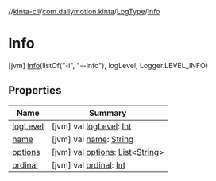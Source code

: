 //[kinta-cli](../../../../index.md)/[com.dailymotion.kinta](../../index.md)/[LogType](../index.md)/[Info](index.md)



# Info  
 [jvm] [Info](index.md)(listOf("-i", "--info"), logLevel, Logger.LEVEL_INFO)  
   


## Properties  
  
|  Name |  Summary | 
|---|---|
| <a name="com.dailymotion.kinta/LogType.Info/logLevel/#/PointingToDeclaration/"></a>[logLevel](log-level.md)| <a name="com.dailymotion.kinta/LogType.Info/logLevel/#/PointingToDeclaration/"></a> [jvm] val [logLevel](log-level.md): [Int](https://kotlinlang.org/api/latest/jvm/stdlib/kotlin/-int/index.html)   <br>|
| <a name="com.dailymotion.kinta/LogType.Info/name/#/PointingToDeclaration/"></a>[name](name.md)| <a name="com.dailymotion.kinta/LogType.Info/name/#/PointingToDeclaration/"></a> [jvm] val [name](name.md): [String](https://kotlinlang.org/api/latest/jvm/stdlib/kotlin/-string/index.html)   <br>|
| <a name="com.dailymotion.kinta/LogType.Info/options/#/PointingToDeclaration/"></a>[options](options.md)| <a name="com.dailymotion.kinta/LogType.Info/options/#/PointingToDeclaration/"></a> [jvm] val [options](options.md): [List](https://kotlinlang.org/api/latest/jvm/stdlib/kotlin.collections/-list/index.html)<[String](https://kotlinlang.org/api/latest/jvm/stdlib/kotlin/-string/index.html)>   <br>|
| <a name="com.dailymotion.kinta/LogType.Info/ordinal/#/PointingToDeclaration/"></a>[ordinal](ordinal.md)| <a name="com.dailymotion.kinta/LogType.Info/ordinal/#/PointingToDeclaration/"></a> [jvm] val [ordinal](ordinal.md): [Int](https://kotlinlang.org/api/latest/jvm/stdlib/kotlin/-int/index.html)   <br>|

